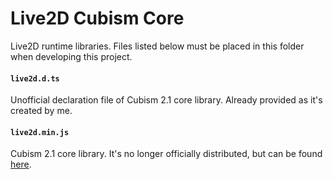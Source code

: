# Live2D Cubism Core

Live2D runtime libraries. Files listed below must be placed in this folder when developing this project. 

#### `live2d.d.ts`

Unofficial declaration file of Cubism 2.1 core library. Already provided as it's created by me.

#### `live2d.min.js`

Cubism 2.1 core library. It's no longer officially distributed, but can be found [here](https://github.com/dylanNew/live2d/tree/master/webgl/Live2D/lib).
